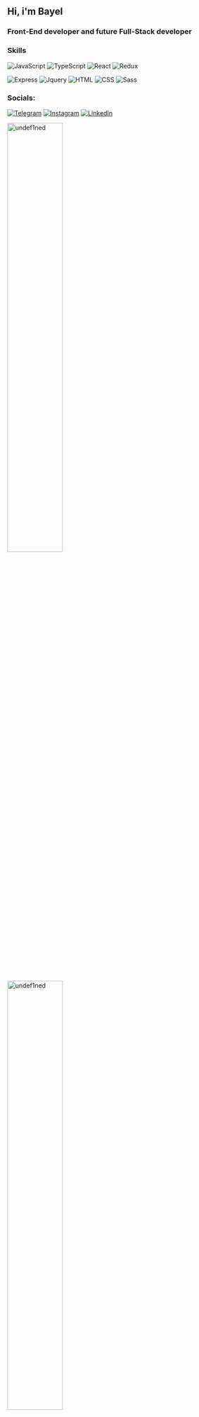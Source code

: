 

<!-- <h2>Skills</h2> -->
## Hi, i'm Bayel
### Front-End developer and future Full-Stack developer

### Skills
![JavaScript](https://img.shields.io/badge/-JavaScript-090909?style=for-the-badge&logo=JavaScript&logoColor=E9D54D)
![TypeScript](https://img.shields.io/badge/-TypeScript-090909?style=for-the-badge&logo=TypeScript&logoColor=007ACC)
![React](https://img.shields.io/badge/-React-090909?style=for-the-badge&logo=React&logoColor=149eca)
![Redux](https://img.shields.io/badge/-Redux-090909?style=for-the-badge&logo=Redux&logoColor=764abc)

![Express](https://img.shields.io/badge/-Express-090909?style=for-the-badge&logo=Express&logoColor=5a5a5a)
![Jquery](https://img.shields.io/badge/-Jquery-090909?style=for-the-badge&logo=Jquery&logoColor=0863a2)
![HTML](https://img.shields.io/badge/-HTML-090909?style=for-the-badge&logo=HTML&logoColor=d84924)
![CSS](https://img.shields.io/badge/-CSS-090909?style=for-the-badge&logo=CSS&logoColor=254bdd)
![Sass](https://img.shields.io/badge/-Sass-090909?style=for-the-badge&logo=Sass&logoColor=cd6799)

### Socials:
[![Telegram](https://img.shields.io/badge/-Telegram-090909?style=for-the-badge&logo=telegram&logoColor=27A0D9)](https://t.me/undef1ned1)
[![Instagram](https://img.shields.io/badge/-Instagram-090909?style=for-the-badge&logo=instagram&logoColor=B4068E)](https://www.instagram.com/undef1ned7/)
[![LinkedIn](https://img.shields.io/badge/-LinkedIn-090909?style=for-the-badge&logo=linkedin&logoColor=007BB6)](https://www.linkedin.com/in/%D0%B1%D0%B0%D0%B9%D1%8D%D0%BB-%D0%BC%D1%8B%D0%B9%D0%B7%D0%B0%D0%BC%D0%B1%D0%B5%D0%BA%D0%BE%D0%B2-27532b277/)

<p align="left">
<img height="50%" width="auto" src="https://github-readme-stats.vercel.app/api?username=undef1ned7&show_icons=true&&count_private=true&theme=github&hide_border=true&bg_color=00000000&hide=issues,contribs&locale=en" alt="undef1ned" />

<img height="50%" width="auto" src="https://github-readme-stats.vercel.app/api/top-langs?username=undef1ned7&show_icons=true&count_private=true&theme=github&hide_border=true&bg_color=00000000&locale=en&layout=compact" alt="undef1ned" />
</p>

[![GitHub Streak](https://github-readme-streak-stats.herokuapp.com?user=undef1ned7&theme=transparent&hide_border=true&date_format=M%20j%5B%2C%20Y%5D)](https://git.io/streak-stats)

